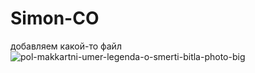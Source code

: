 # Simon-CO
добавляем какой-то файл 
![pol-makkartni-umer-legenda-o-smerti-bitla-photo-big](https://user-images.githubusercontent.com/92029468/136248672-a92c1d40-47d4-4d93-9da7-e1923dcf56c8.jpg)
